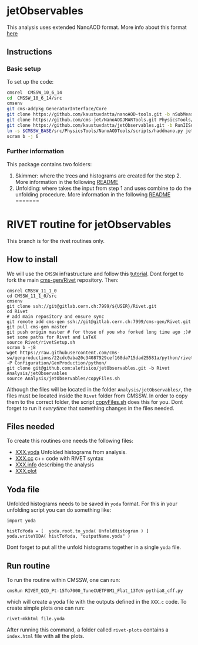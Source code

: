 # jetObservables


This analysis uses extended NanoAOD format. More info about this format [here](https://twiki.cern.ch/twiki/bin/view/CMS/JetMET/JMARNanoAODv1)

## Instructions

### Basic setup 
To set up the code:
```bash
cmsrel  CMSSW_10_6_14
cd  CMSSW_10_6_14/src
cmsenv
git cms-addpkg GeneratorInterface/Core
git clone https://github.com/kaustuvdatta/nanoAOD-tools.git -b nSubMeasurements PhysicsTools/NanoAODTools
git clone https://github.com/cms-jet/NanoAODJMARTools.git PhysicsTools/NanoAODJMARTools
git clone https://github.com/kaustuvdatta/jetObservables.git -b RunIISummer20UL jetObservables/
ln -s $CMSSW_BASE/src/PhysicsTools/NanoAODTools/scripts/haddnano.py jetObservables/Skimmer/test/
scram b -j 6
```

### Further information

This package contains two folders: 
1. Skimmer: where the trees and histograms are created for the step 2. More information in the following [README](Skimmer/README.md)
2. Unfolding: where takes the input from step 1 and uses combine to do the unfolding procedure. More information in the following [README](Unfolding/README.md)
=======
# RIVET routine for jetObservables

This branch is for the rivet routines only.

## How to install

We will use the `CMSSW` infrastructure and follow this [tutorial](https://indico.cern.ch/event/962610/contributions/4049790/attachments/2131081/3588988/rivet_tutorial_mseidel.pdf). Dont forget to fork the main [cms-gen/Rivet](https://gitlab.cern.ch/cms-gen/Rivet) repository. Then:
```
cmsrel CMSSW_11_1_0
cd CMSSW_11_1_0/src
cmsenv
git clone ssh://git@gitlab.cern.ch:7999/${USER}/Rivet.git
cd Rivet
# add main repository and ensure sync
git remote add cms-gen ssh://git@gitlab.cern.ch:7999/cms-gen/Rivet.git
git pull cms-gen master
git push origin master # for those of you who forked long time ago ;)# set some paths for Rivet and LaTeX
source Rivet/rivetSetup.sh
scram b -j8
wget https://raw.githubusercontent.com/cms-sw/genproductions/22cdc0aba20c34087929cef168da715dad25581a/python/rivet_customize.py  -P Configuration/GenProduction/python/
git clone git@github.com:alefisico/jetObservables.git -b Rivet Analysis/jetObservables
source Analysis/jetObservables/copyFiles.sh
```

Although the files will be located in the folder `Analysis/jetObservables/`, the files must be located inside the `Rivet` folder from CMSSW. In order to copy them to the correct folder, the script [copyFiles.sh](copyFiles.sh) does this for you. Dont forget to run it _everytime_ that something changes in the files needed.


## Files needed

To create this routines one needs the following files:
 * [XXX.yoda](CMS_2021_PAS_SMP_21_XXX.yoda) Unfolded histograms from analysis. 
 * [XXX.cc](CMS_2021_PAS_SMP_21_XXX.cc) c++ code with RIVET syntax
 * [XXX.info](CMS_2021_PAS_SMP_21_XXX.info) describing the analysis
 * [XXX.plot](CMS_2021_PAS_SMP_21_XXX.plot) 

## Yoda file

Unfolded histograms needs to be saved in `yoda` format. For this in your unfolding script you can do something like:
``````
import yoda 

histToYoda = [  yoda.root.to_yoda( UnfoldHistogram ) ]
yoda.writeYODA( histToYoda, "outputName.yoda" )
``````
Dont forget to put all the unfold histograms together in a single `yoda` file. 

## Run routine

To run the routine within CMSSW, one can run:
```
cmsRun RIVET_QCD_Pt-15To7000_TuneCUETP8M1_Flat_13TeV-pythia8_cff.py
```
which will create a yoda file with the outputs defined in the `XXX.c` code. To create simple plots one can run:
```
rivet-mkhtml file.yoda
```
After running this command, a folder called `rivet-plots` contains a `index.html` file with all the plots.

